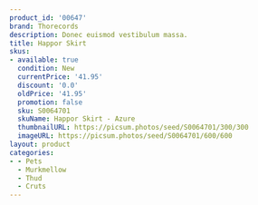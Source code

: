 ```yaml
---
product_id: '00647'
brand: Thorecords
description: Donec euismod vestibulum massa.
title: Happor Skirt
skus:
- available: true
  condition: New
  currentPrice: '41.95'
  discount: '0.0'
  oldPrice: '41.95'
  promotion: false
  sku: S0064701
  skuName: Happor Skirt - Azure
  thumbnailURL: https://picsum.photos/seed/S0064701/300/300
  imageURL: https://picsum.photos/seed/S0064701/600/600
layout: product
categories:
- - Pets
  - Murkmellow
  - Thud
  - Cruts
---
```

